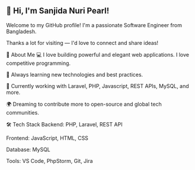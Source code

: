 ## 👋 Hi, I'm Sanjida Nuri Pearl!
Welcome to my GitHub profile!
I'm a passionate Software Engineer from Bangladesh.

Thanks a lot for visiting — I'd love to connect and share ideas!

🚀 About Me
💻 I love building powerful and elegant web applications. I love competitive programming.

🎯 Always learning new technologies and best practices.

🌱 Currently working with Laravel, PHP, Javascript, REST APIs, MySQL, and more.

🌍 Dreaming to contribute more to open-source and global tech communities.

🛠️ Tech Stack
Backend: PHP, Laravel, REST API

Frontend: JavaScript, HTML, CSS

Database: MySQL

Tools: VS Code, PhpStorm, Git, Jira 
<!--
**SanjidaPearl/SanjidaPearl** is a ✨ _special_ ✨ repository because its `README.md` (this file) appears on your GitHub profile.

🌟 Let's Connect!
LinkedIn ([Update your link!](https://www.linkedin.com/in/sanjida-nuri-pearl-081684230/))



